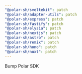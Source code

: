 ```yaml
---
"@polar-sh/sveltekit": patch
"@polar-sh/adapter-utils": patch
"@polar-sh/express": patch
"@polar-sh/fastify": patch
"@polar-sh/elysia": patch
"@polar-sh/nextjs": patch
"@polar-sh/astro": patch
"@polar-sh/remix": patch
"@polar-sh/hono": patch
"@polar-sh/nuxt": patch
---
```


Bump Polar SDK
